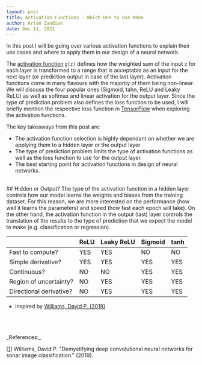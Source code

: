```yaml
---
layout: post
title: Activation Functions - Which One to Use When
author: Artan Zandian
date: Dec 11, 2021
---
```


In this post I will be going over various activation functions to explain their use cases and where to apply them in our design of a neural network.  

The [activation function](https://en.wikipedia.org/wiki/Activation_function) `g(z)` defines how the weighted sum of the input `z` for each layer is transformed to a range that is acceptable as an input for the next layer (or prediction output in case of the last layer). Activation functions come in many flavours with the majority of them being non-linear. We will discuss the four popular ones (Sigmoid, tahn, ReLU and Leaky ReLU) as well as softmax and linear activation for the output layer. Since the type of prediction problem also defines the loss function to be used, I will briefly mention the respective loss function in [TensorFlow](https://www.tensorflow.org/) when exploring the activation functions.




The key takeaways from this post are:
- The activation function selection is highly dependant on whether we are applying them to a hidden layer or the output layer
- The type of prediction problem limits the type of activation functions as well as the loss function to use for the output layer.
- The best starting point for activation functions in design of neural networks.
<br>
## Hidden or Output?
The type of the activation function in a hidden layer controls how our model learns the weights and biases from the training dataset. For this reason, we are more interested on the performance (how well it learns the parameters) and speed (how fast each epoch will take). On the other hand, the activation function in the output (last) layer controls the translation of the results to the type of prediction that we expect the model to make (e.g. classification or regression).

|	|ReLU   |Leaky ReLU  |Sigmoid  |tanh   |
|-----|---------|----------|---------|-------|
Fast to compute?|	YES	|YES |	NO |	NO |
|Simple derivative?|	YES	|YES|	YES |	YES|
|Continuous?|	NO|	NO |	YES|	YES |
|Region of uncertainty?  |	NO |	YES |	YES|	YES|
|Directional derivative? |	NO |	YES |	YES|	YES|
* inspired by [Williams, David P. (2019)](https://www.cs.ryerson.ca/~aharley/neural-networks/)




<br>
<br>
<br>
_References:_  

[[1](https://www.cs.ryerson.ca/~aharley/neural-networks/)] Williams, David P. "Demystifying deep convolutional neural networks for sonar image classification." (2019).